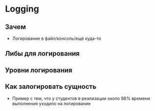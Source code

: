 # Logging

## Зачем

- Логирование в файл/консоль/ещё куда-то

## Либы для логирования

## Уровни логирования

## Как залогировать сущность

- Пример с тем, что у студентов в реализации около 98% времени выполнения уходило на логирование

